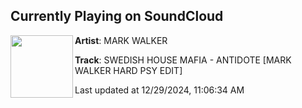 ## Currently Playing on SoundCloud

[<img align="left" width="100" src="https://i1.sndcdn.com/artworks-qaItqDNl6kzT6wzo-FUKfWg-t500x500.jpg">](https://soundcloud.com/sonic-flux/swedish-house-mafia-antidote-mark-walker-hard-psy-edit)

**Artist**: MARK WALKER 

**Track**: SWEDISH HOUSE MAFIA - ANTIDOTE [MARK WALKER HARD PSY EDIT]

Last updated at 12/29/2024, 11:06:34 AM
